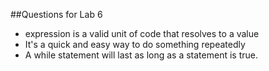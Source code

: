 ##Questions for Lab 6 

-  expression is a valid unit of code that resolves to a value
-  It's a  quick and easy way to do something repeatedly
-  A while statement will last as long as a statement is true. 
